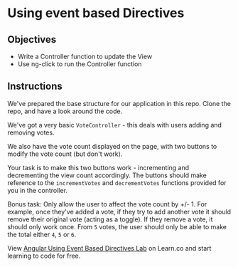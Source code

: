 # Using event based Directives

## Objectives

- Write a Controller function to update the View
- Use ng-click to run the Controller function

## Instructions

We've prepared the base structure for our application in this repo. Clone the repo, and have a look around the code.

We've got a very basic `VoteController` - this deals with users adding and removing votes.

We also have the vote count displayed on the page, with two buttons to modify the vote count (but don't work).

Your task is to make this two buttons work - incrementing and decrementing the view count accordingly. The buttons should make reference to the `incrementVotes` and `decrementVotes` functions provided for you in the controller.

Bonus task: Only allow the user to affect the vote count by +/- 1. For example, once they've added a vote, if they try to add another vote it should remove their original vote (acting as a toggle). If they remove a vote, it should only work once. From `5` votes, the user should only be able to make the total either `4`, `5` or `6`. 

<p data-visibility='hidden'>View <a href='https://learn.co/lessons/angular-using-event-directives-lab'>Angular Using Event Based Directives Lab</a> on Learn.co and start learning to code for free.</p>
